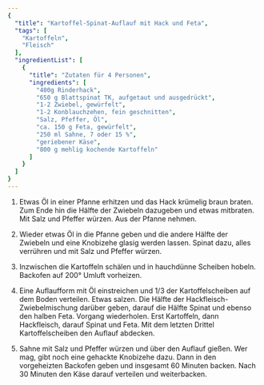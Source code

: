 ```yaml
---
{
  "title": "Kartoffel-Spinat-Auflauf mit Hack und Feta",
  "tags": [
    "Kartoffeln",
    "Fleisch"
  ],
  "ingredientList": [
    {
      "title": "Zutaten für 4 Personen",
      "ingredients": [
        "400g Rinderhack",
        "650 g Blattspinat TK, aufgetaut und ausgedrückt",
        "1-2 Zwiebel, gewürfelt",
        "1-2 Konblauchzehen, fein geschnitten",
        "Salz, Pfeffer, Öl",
        "ca. 150 g Feta, gewürfelt",
        "250 ml Sahne, 7 oder 15 %",
        "geriebener Käse",
        "800 g mehlig kochende Kartoffeln"
      ]
    }
  ]
}
---
```


1. Etwas Öl in einer Pfanne erhitzen und das Hack krümelig braun braten. Zum Ende hin die Hälfte der Zwiebeln dazugeben und etwas mitbraten. Mit Salz und Pfeffer würzen. Aus der Pfanne nehmen.

2. Wieder etwas Öl in die Pfanne geben und die andere Hälfte der Zwiebeln und eine Knobizehe glasig werden lassen. Spinat dazu, alles verrühren und mit Salz und Pfeffer würzen.

3. Inzwischen die Kartoffeln schälen und in hauchdünne Scheiben hobeln. Backofen auf 200° Umluft vorheizen.

4. Eine Auflaufform mit Öl einstreichen und 1/3 der Kartoffelscheiben auf dem Boden verteilen. Etwas salzen. Die Hälfte der Hackfleisch-Zwiebelmischung darüber geben, darauf die Hälfte Spinat und ebenso den halben Feta. Vorgang wiederholen. Erst Kartoffeln, dann Hackfleisch, darauf Spinat und Feta. Mit dem letzten Drittel Kartoffelscheiben den Auflauf abdecken.

5. Sahne mit Salz und Pfeffer würzen und über den Auflauf gießen. Wer mag, gibt noch eine gehackte Knobizehe dazu. Dann in den vorgeheizten Backofen geben und insgesamt 60 Minuten backen. Nach 30 Minuten den Käse darauf verteilen und weiterbacken.